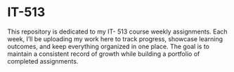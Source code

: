 # IT-513
This repository is dedicated to my IT- 513 course weekly assignments. Each week, I’ll be uploading my work here to track progress, showcase learning outcomes, and keep everything organized in one place. The goal is to maintain a consistent record of growth while building a portfolio of completed assignments.
